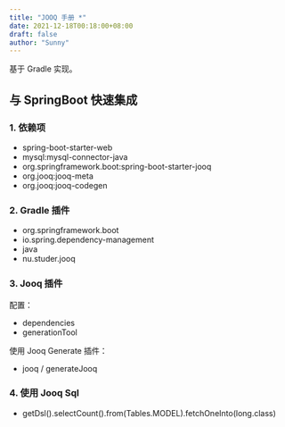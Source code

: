 ```yaml
---
title: "JOOQ 手册 *"
date: 2021-12-18T00:18:00+08:00
draft: false
author: "Sunny"
---
```


基于 Gradle 实现。

## 与 SpringBoot 快速集成

### 1. 依赖项

- spring-boot-starter-web
- mysql:mysql-connector-java
- org.springframework.boot:spring-boot-starter-jooq
- org.jooq:jooq-meta
- org.jooq:jooq-codegen

### 2. Gradle 插件

- org.springframework.boot
- io.spring.dependency-management
- java
- nu.studer.jooq

### 3. Jooq 插件

配置：

- dependencies
- generationTool

使用 Jooq Generate 插件：

- jooq / generateJooq

### 4. 使用 Jooq Sql

- getDsl().selectCount().from(Tables.MODEL).fetchOneInto(long.class) 
